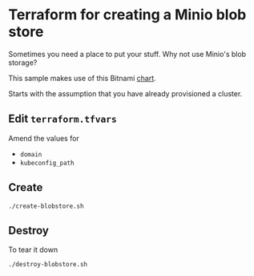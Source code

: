 # Terraform for creating a Minio blob store

Sometimes you need a place to put your stuff.  Why not use Minio's blob storage?

This sample makes use of this Bitnami [chart](https://hub.helm.sh/charts/bitnami/minio).

Starts with the assumption that you have already provisioned a cluster.

## Edit `terraform.tfvars`

Amend the values for

* `domain`
* `kubeconfig_path`

## Create

```
./create-blobstore.sh
```

## Destroy

To tear it down

```
./destroy-blobstore.sh
```
